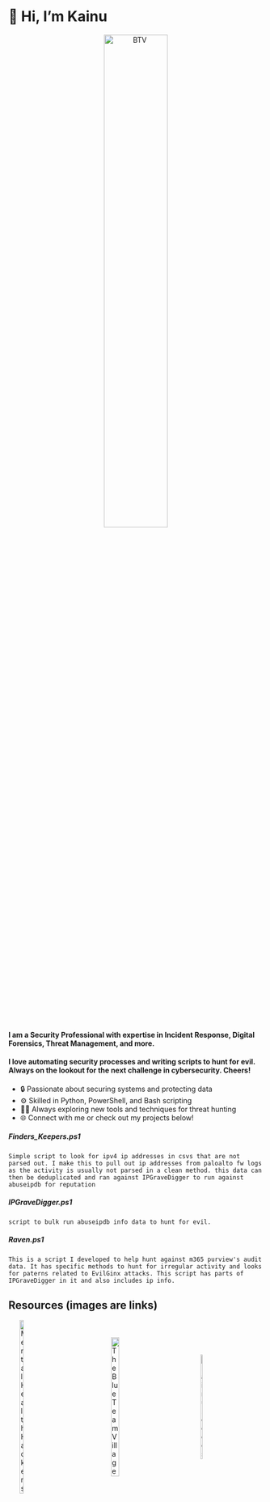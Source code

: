 
# 👋 Hi, I’m Kainu #
<div style="text-align: center;">
    <img src="https://media1.tenor.com/m/2-82oUmUUOYAAAAC/digimon-izzy.gif" alt="BTV" style="width: 50%; height: auto;">
</div>

#### I am a Security Professional with expertise in Incident Response, Digital Forensics, Threat Management, and more. 
#### I love automating security processes and writing scripts to hunt for evil. Always on the lookout for the next challenge in cybersecurity. Cheers! 

- 🔒 Passionate about securing systems and protecting data
- ⚙️ Skilled in Python, PowerShell, and Bash scripting
- 🕵️‍♂️ Always exploring new tools and techniques for threat hunting
- 🌐 Connect with me or check out my projects below!



##### *Finders_Keepers.ps1*

```Simple script to look for ipv4 ip addresses in csvs that are not parsed out. I make this to pull out ip addresses from paloalto fw logs as the activity is usually not parsed in a clean method. this data can then be deduplicated and ran against IPGraveDigger to run against abuseipdb for reputation```


##### *IPGraveDigger.ps1*

```script to bulk run abuseipdb info data to hunt for evil.```


##### Raven.ps1

```This is a script I developed to help hunt against m365 purview's audit data. It has specific methods to hunt for irregular activity and looks for paterns related to EvilGinx attacks. This script has parts of IPGraveDigger in it and also includes ip info.```


## Resources (images are links)


<div style="display: flex; justify-content: center; align-items: center;">
    <a href="https://www.mentalhealthhackers.org/">
        <img src="https://www.mentalhealthhackers.org/wp-content/uploads/2019/04/mhh-final-logo-sq25-e1554156125119.png" alt="Mental Health Hackers" style="width: 20%; height: auto; margin: 0 5px;">
    </a>
    <a href="https://blueteamvillage.org/">
        <img src="https://avatars.githubusercontent.com/u/37715780?s=200&v=4" alt="The Blue Team Village" style="width: 30%; height: auto; margin: 0 5px;">
    </a>
    <a href="https://github.com/K4INU">
        <img src="https://github.githubassets.com/assets/GitHub-Mark-ea2971cee799.png" alt="Kainu.codes" style="width: 20%; height: auto; margin: 0 5px;">
    </a>
</div>








<!---
K4INU/K4INU is a ✨ special ✨ repository because its `README.md` (this file) appears on your GitHub profile.
You can click the Preview link to take a look at your changes.
--->
